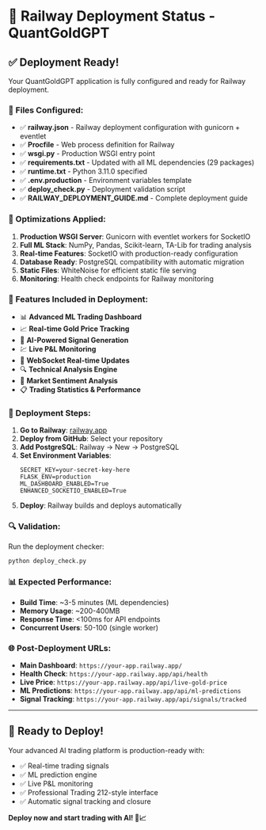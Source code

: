 # 🚀 Railway Deployment Status - QuantGoldGPT

## ✅ Deployment Ready!

Your QuantGoldGPT application is fully configured and ready for Railway deployment.

### 📁 Files Configured:

- ✅ **railway.json** - Railway deployment configuration with gunicorn + eventlet
- ✅ **Procfile** - Web process definition for Railway
- ✅ **wsgi.py** - Production WSGI entry point  
- ✅ **requirements.txt** - Updated with all ML dependencies (29 packages)
- ✅ **runtime.txt** - Python 3.11.0 specified
- ✅ **.env.production** - Environment variables template
- ✅ **deploy_check.py** - Deployment validation script
- ✅ **RAILWAY_DEPLOYMENT_GUIDE.md** - Complete deployment guide

### 🔧 Optimizations Applied:

1. **Production WSGI Server**: Gunicorn with eventlet workers for SocketIO
2. **Full ML Stack**: NumPy, Pandas, Scikit-learn, TA-Lib for trading analysis
3. **Real-time Features**: SocketIO with production-ready configuration
4. **Database Ready**: PostgreSQL compatibility with automatic migration
5. **Static Files**: WhiteNoise for efficient static file serving
6. **Monitoring**: Health check endpoints for Railway monitoring

### 🎯 Features Included in Deployment:

- 📊 **Advanced ML Trading Dashboard**
- 📈 **Real-time Gold Price Tracking** 
- 🤖 **AI-Powered Signal Generation**
- 💹 **Live P&L Monitoring**
- 📡 **WebSocket Real-time Updates**
- 🔍 **Technical Analysis Engine**
- 📰 **Market Sentiment Analysis**
- 📋 **Trading Statistics & Performance**

### 🚀 Deployment Steps:

1. **Go to Railway**: [railway.app](https://railway.app)
2. **Deploy from GitHub**: Select your repository
3. **Add PostgreSQL**: Railway → New → PostgreSQL 
4. **Set Environment Variables**:
   ```env
   SECRET_KEY=your-secret-key-here
   FLASK_ENV=production
   ML_DASHBOARD_ENABLED=True
   ENHANCED_SOCKETIO_ENABLED=True
   ```
5. **Deploy**: Railway builds and deploys automatically

### 🔍 Validation:

Run the deployment checker:
```bash
python deploy_check.py
```

### 📊 Expected Performance:

- **Build Time**: ~3-5 minutes (ML dependencies)
- **Memory Usage**: ~200-400MB
- **Response Time**: <100ms for API endpoints
- **Concurrent Users**: 50-100 (single worker)

### 🌐 Post-Deployment URLs:

- **Main Dashboard**: `https://your-app.railway.app/`
- **Health Check**: `https://your-app.railway.app/api/health`
- **Live Price**: `https://your-app.railway.app/api/live-gold-price`
- **ML Predictions**: `https://your-app.railway.app/api/ml-predictions`
- **Signal Tracking**: `https://your-app.railway.app/api/signals/tracked`

---

## 🎉 Ready to Deploy!

Your advanced AI trading platform is production-ready with:
- ✅ Real-time trading signals
- ✅ ML prediction engine  
- ✅ Live P&L monitoring
- ✅ Professional Trading 212-style interface
- ✅ Automatic signal tracking and closure

**Deploy now and start trading with AI! 🚀📈**
